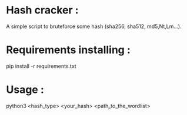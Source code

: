 # Hash cracker :
A simple script to bruteforce some hash (sha256, sha512, md5,Nt,Lm...).

# Requirements installing :
pip install -r requirements.txt

# Usage : 
python3 <hash_type> <your_hash> <path_to_the_wordlist> 
